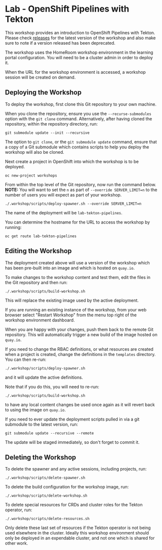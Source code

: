 Lab - OpenShift Pipelines with Tekton
====================

This workshop provides an introduction to OpenShift Pipelines with Tekton.
Please check [releases](https://github.com/openshift-labs/lab-tekton-pipelines/releases)
for the latest version of the workshop and also make sure to note if a version
released has been deprecated.

The workshop uses the HomeRoom workshop environment in the learning portal configuration.
You will need to be a cluster admin in order to deploy it.

When the URL for the workshop environment is accessed, a workshop session will be created on demand.

Deploying the Workshop
----------------------

To deploy the workshop, first clone this Git repository to your own machine.

When you clone the repository, ensure you use the `--recurse-submodules` option with the `git clone` command. Alternatively, after having cloned the repository, within the repository directory, run:

```
git submodule update --init --recursive
```

The option to `git clone`, or the `git submodule update` command, ensure that a copy of a Git submodule which contains scripts to help you deploy the workshop will also be cloned.

Next create a project in OpenShift into which the workshop is to be deployed.

```
oc new-project workshops
```

From within the top level of the Git repository, now run the command below. **NOTE:** You
will want to set the `n` as part of `--override SERVER_LIMIT=n` to the number of users
you will expect as part of your workshop. 

```
./.workshop/scripts/deploy-spawner.sh --override SERVER_LIMIT=n
```

The name of the deployment will be `lab-tekton-pipelines`.

You can determine the hostname for the URL to access the workshop by running:

```
oc get route lab-tekton-pipelines
```

Editing the Workshop
--------------------

The deployment created above will use a version of the workshop which has been pre-built into an image and which is hosted on `quay.io`.

To make changes to the workshop content and test them, edit the files in the Git repository and then run:

```
./.workshop/scripts/build-workshop.sh
```

This will replace the existing image used by the active deployment.

If you are running an existing instance of the workshop, from your web browser select "Restart Workshop" from the menu top right of the workshop environment dashboard.

When you are happy with your changes, push them back to the remote Git repository. This will automatically trigger a new build of the image hosted on `quay.io`.

If you need to change the RBAC definitions, or what resources are created when a project is created, change the definitions in the `templates` directory. You can then re-run:

```
./.workshop/scripts/deploy-spawner.sh
```

and it will update the active definitions.

Note that if you do this, you will need to re-run:

```
./.workshop/scripts/build-workshop.sh
```

to have any local content changes be used once again as it will revert back to using the image on ``quay.io``.

If you need to ever update the deployment scripts pulled in via a git submodule to the latest version, run:

```
git submodule update --recursive --remote
```

The update will be staged immediately, so don't forget to commit it.

Deleting the Workshop
---------------------

To delete the spawner and any active sessions, including projects, run:

```
./.workshop/scripts/delete-spawner.sh
```

To delete the build configuration for the workshop image, run:

```
./.workshop/scripts/delete-workshop.sh
```

To delete special resources for CRDs and cluster roles for the Tekton operator, run:

```
./.workshop/scripts/delete-resources.sh
```

Only delete these last set of resources if the Tekton operator is not being used elsewhere in the cluster. Ideally this workshop environment should only be deployed in an expendable cluster, and not one which is shared for other work.
